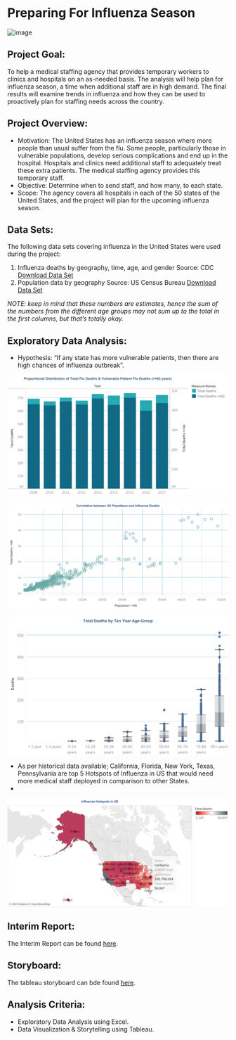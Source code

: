 # Preparing For Influenza Season

![image](https://www.meduplus.de/wp-content/uploads/2018/03/Influenza_1000x500.png)

## Project Goal:

To help a medical staffing agency that provides temporary workers to clinics and hospitals on an as-needed basis. The analysis will help plan for influenza season, a time when additional staff are in high demand. The final results will examine trends in influenza and how they can be used to proactively plan for staffing needs across the country.
## Project Overview:

* Motivation: The United States has an influenza season where more people than usual suffer from the flu. Some people, particularly those in vulnerable populations, develop serious complications and end up in the hospital. Hospitals and clinics need additional staff to adequately treat these extra patients. The medical staffing agency provides this temporary staff.
* Objective: Determine when to send staff, and how many, to each state.
* Scope: The agency covers all hospitals in each of the 50 states of the United States, and the project will plan for the upcoming influenza season.

## Data Sets:
The following data sets covering influenza in the United States were used during the project:
1. Influenza deaths by geography, time, age, and gender
Source: CDC
[Download Data Set](https://github.com/malvika-mall/Preparing-For-Influenza-Season/blob/main/CDC_Influenza_Deaths_edited.xlsx)
2. Population data by geography
Source: US Census Bureau
[Download Data Set](https://github.com/malvika-mall/Preparing-For-Influenza-Season/blob/main/Census_Population_transformed_202101.csv)

_NOTE: keep in mind that these numbers are estimates, hence the sum of the numbers from the different age groups may not sum up to the total in the first columns, but that’s totally okay._

## Exploratory Data Analysis:
* Hypothesis: “If any state has more vulnerable patients, then there are high chances of influenza outbreak”.

![bar](https://github.com/malvika-mall/Preparing-For-Influenza-Season/blob/main/Visualization/Stacked%20Bar%20Chart.png)

![correlation](https://github.com/malvika-mall/Preparing-For-Influenza-Season/blob/main/Visualization/Correlation%20between%20US%20Popultaion%20and%20Influenza%20Deaths.png)

![boxplot](https://github.com/malvika-mall/Preparing-For-Influenza-Season/blob/main/Visualization/Death%20count%20by%20age%20group.png)

* As per historical data available; California, Florida, New York, Texas, Pennsylvania are top 5 Hotspots of Influenza in US that would need more medical staff deployed in comparison to other States.
* 
![map](https://github.com/malvika-mall/Preparing-For-Influenza-Season/blob/main/Visualization/Combo%20map.png)

## Interim Report:
The Interim Report can be found [here](https://github.com/malvika-mall/Preparing-For-Influenza-Season/blob/main/Interim%20Report.pdf).

## Storyboard:
The tableau storyboard can bde found [here](https://public.tableau.com/app/profile/malvika.mall/viz/PREPARINGFORINFLUENZASEASON_16822685027450/Story1).

## Analysis Criteria:
* Exploratory Data Analysis using Excel.
* Data Visualization & Storytelling using Tableau.
